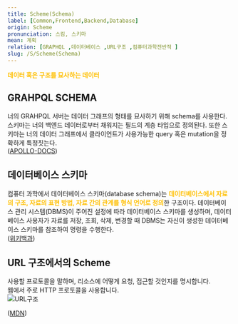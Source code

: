 ```yaml
---
title: Scheme(Schema)
label: [Common,Frontend,Backend,Database]
origin: Scheme
pronunciation: 스킴, 스키마
mean: 계획
relation: [GRAPHQL ,데이터베이스 ,URL구조 ,컴퓨터과학전반적 ]
slug: /S/Scheme(Schema)
---
```


<content>


<p><span style="color:#FFBF00; font-weight:bold;">데이터 혹은 구조를 묘사하는 데이터</span></p>
<h2 id="grahpql-schema">GRAHPQL SCHEMA</h2>
<p>너의 GRAHPQL 서버는 데이터 그래프의 형태를 묘사하기 위해 schema를 사용한다. 스키마는 너의 백엔드 데이터로부터 채워지는 필드의 계층 타입으로 정의된다. 또한 스키마는 너의 데이터 그래프에서 클라이언트가 사용가능한 query 혹은 mutation을 정확하게 특정짓는다.<br />
(<a href="https://www.apollographql.com/docs/apollo-server/schema/schema/">APOLLO-DOCS</a>)</p>
<h2 id="데이터베이스-스키마">데이터베이스 스키마</h2>
<p>컴퓨터 과학에서 데이터베이스 스키마(database schema)는 <span style="color:#FFBF00; font-weight:bold;">데이터베이스에서 자료의 구조, 자료의 표현 방법, 자료 간의 관계를 형식 언어로 정의</span>한 구조이다. 데이터베이스 관리 시스템(DBMS)이 주어진 설정에 따라 데이터베이스 스키마를 생성하며, 데이터베이스 사용자가 자료를 저장, 조회, 삭제, 변경할 때 DBMS는 자신이 생성한 데이터베이스 스키마를 참조하여 명령을 수행한다.<br />
(<a href="https://ko.wikipedia.org/wiki/%EB%8D%B0%EC%9D%B4%ED%84%B0%EB%B2%A0%EC%9D%B4%EC%8A%A4_%EC%8A%A4%ED%82%A4%EB%A7%88">위키백과</a>)</p>
<h2 id="url-구조에서의-scheme">URL 구조에서의 Scheme</h2>
<p>사용할 프로토콜을 말하며, 리소스에 어떻게 요청, 접근할 것인지를 명시합니다.<br />
웹에서 주로 HTTP 프로토콜을 사용합니다.<br />
<img src="../2TAT1C/Scheme_1.png" alt="URL구조" /></p>
<p>(<a href="https://developer.mozilla.org/ko/docs/Web/HTTP/Basics_of_HTTP/Identifying_resources_on_the_Web">MDN</a>)</p>


</content>
